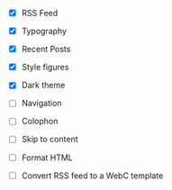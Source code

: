 - [x] RSS Feed
- [x] Typography
- [x] Recent Posts
- [x] Style figures
- [x] Dark theme
- [ ] Navigation
- [ ] Colophon
- [ ] Skip to content

- [ ] Format HTML
- [ ] Convert RSS feed to a WebC template
